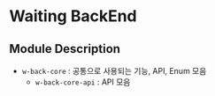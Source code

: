 # Waiting BackEnd

## Module Description
- `w-back-core` : 공통으로 사용되는 기능, API, Enum 모음
    - `w-back-core-api` : API 모음